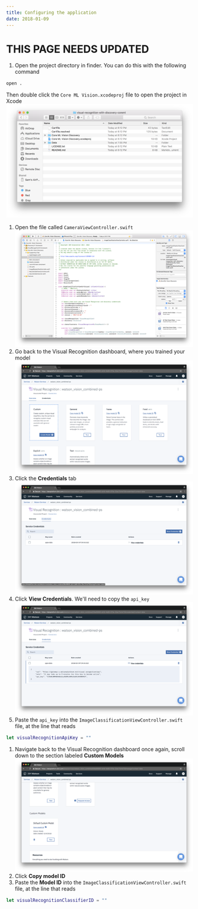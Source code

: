 ```yaml
---
title: Configuring the application
date: 2018-01-09
---
```


# THIS PAGE NEEDS UPDATED

1. Open the project directory in finder. You can do this with the following command
```bash
open .
```
Then double click the `Core ML Vision.xcodeproj` file to open the project in Xcode
![](assets/xcode_open_project.png)
1. Open the file called `CameraViewController.swift`
![](assets/xcode_open_file.png)
1. Go back to the Visual Recognition dashboard, where you trained your model
![](assets/visual_recognition_dashboard.png)
1. Click the **Credentials** tab
![](assets/visual_recognition_credentials_page.png)
1. Click **View Credentials**. We'll need to copy the `api_key`
![](assets/visual_recognition_view_credentials.png)
1. Paste the `api_key` into the `ImageClassificationViewController.swift` file, at the line that reads
```swift
let visualRecognitionApiKey = ""
```
1. Navigate back to the Visual Recognition dashboard once again, scroll down to the section labeled **Custom Models**
![](assets/visual_recognition_get_model_id.png)
1. Click **Copy model ID**
1. Paste the **Model ID** into the `ImageClassificationViewController.swift` file, at the line that reads
```Swift
let visualRecognitionClassifierID = ""
```
